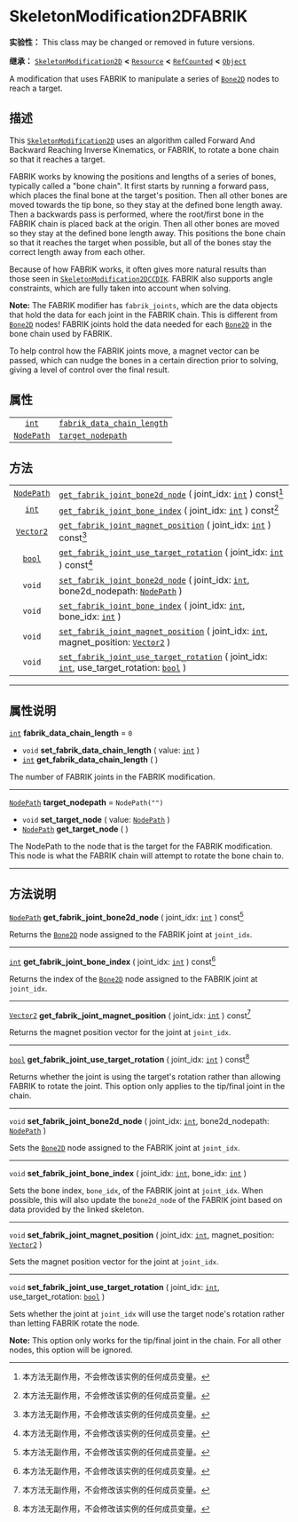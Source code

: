 <!-- ⚠ 请勿编辑本文件 ⚠ -->
<!-- 本文档使用脚本从 WeDot 引擎源码仓库生成。 -->
<!-- 生成脚本：https://github.com/WeDot-Engine/WeDot/tree/master/doc/tools/make_md.py； -->
<!-- 原文件：https://github.com/WeDot-Engine/WeDot/tree/master/doc/classes/SkeletonModification2DFABRIK.xml。 -->

<div id="_class_skeletonmodification2dfabrik"></div>

# SkeletonModification2DFABRIK

**实验性：** This class may be changed or removed in future versions.

**继承：** [`SkeletonModification2D`](class_skeletonmodification2d.md) **<** [`Resource`](class_resource.md) **<** [`RefCounted`](class_refcounted.md) **<** [`Object`](class_object.md)

A modification that uses FABRIK to manipulate a series of [`Bone2D`](class_bone2d.md) nodes to reach a target.

## 描述

This [`SkeletonModification2D`](class_skeletonmodification2d.md) uses an algorithm called Forward And Backward Reaching Inverse Kinematics, or FABRIK, to rotate a bone chain so that it reaches a target.

FABRIK works by knowing the positions and lengths of a series of bones, typically called a "bone chain". It first starts by running a forward pass, which places the final bone at the target's position. Then all other bones are moved towards the tip bone, so they stay at the defined bone length away. Then a backwards pass is performed, where the root/first bone in the FABRIK chain is placed back at the origin. Then all other bones are moved so they stay at the defined bone length away. This positions the bone chain so that it reaches the target when possible, but all of the bones stay the correct length away from each other.

Because of how FABRIK works, it often gives more natural results than those seen in [`SkeletonModification2DCCDIK`](class_skeletonmodification2dccdik.md). FABRIK also supports angle constraints, which are fully taken into account when solving.

 **Note:** The FABRIK modifier has `fabrik_joints`, which are the data objects that hold the data for each joint in the FABRIK chain. This is different from [`Bone2D`](class_bone2d.md) nodes! FABRIK joints hold the data needed for each [`Bone2D`](class_bone2d.md) in the bone chain used by FABRIK.

To help control how the FABRIK joints move, a magnet vector can be passed, which can nudge the bones in a certain direction prior to solving, giving a level of control over the final result.

## 属性

|||
|:-:|:--|
| [`int`](class_int.md)           | [`fabrik_data_chain_length`](class_skeletonmodification2dfabrik.md#class_skeletonmodification2dfabrik_property_fabrik_data_chain_length) | ``0``            |
| [`NodePath`](class_nodepath.md) | [`target_nodepath`](class_skeletonmodification2dfabrik.md#class_skeletonmodification2dfabrik_property_target_nodepath)                   | ``NodePath("")`` |

## 方法

|||
|:-:|:--|
| [`NodePath`](class_nodepath.md) | [`get_fabrik_joint_bone2d_node`](class_skeletonmodification2dfabrik.md#class_skeletonmodification2dfabrik_method_get_fabrik_joint_bone2d_node) ( joint_idx: [`int`](class_int.md) ) const[^const]                                                 |
| [`int`](class_int.md)           | [`get_fabrik_joint_bone_index`](class_skeletonmodification2dfabrik.md#class_skeletonmodification2dfabrik_method_get_fabrik_joint_bone_index) ( joint_idx: [`int`](class_int.md) ) const[^const]                                                   |
| [`Vector2`](class_vector2.md)   | [`get_fabrik_joint_magnet_position`](class_skeletonmodification2dfabrik.md#class_skeletonmodification2dfabrik_method_get_fabrik_joint_magnet_position) ( joint_idx: [`int`](class_int.md) ) const[^const]                                         |
| [`bool`](class_bool.md)         | [`get_fabrik_joint_use_target_rotation`](class_skeletonmodification2dfabrik.md#class_skeletonmodification2dfabrik_method_get_fabrik_joint_use_target_rotation) ( joint_idx: [`int`](class_int.md) ) const[^const]                                 |
| `void`                          | [`set_fabrik_joint_bone2d_node`](class_skeletonmodification2dfabrik.md#class_skeletonmodification2dfabrik_method_set_fabrik_joint_bone2d_node) ( joint_idx: [`int`](class_int.md), bone2d_nodepath: [`NodePath`](class_nodepath.md) )             |
| `void`                          | [`set_fabrik_joint_bone_index`](class_skeletonmodification2dfabrik.md#class_skeletonmodification2dfabrik_method_set_fabrik_joint_bone_index) ( joint_idx: [`int`](class_int.md), bone_idx: [`int`](class_int.md) )                                |
| `void`                          | [`set_fabrik_joint_magnet_position`](class_skeletonmodification2dfabrik.md#class_skeletonmodification2dfabrik_method_set_fabrik_joint_magnet_position) ( joint_idx: [`int`](class_int.md), magnet_position: [`Vector2`](class_vector2.md) )       |
| `void`                          | [`set_fabrik_joint_use_target_rotation`](class_skeletonmodification2dfabrik.md#class_skeletonmodification2dfabrik_method_set_fabrik_joint_use_target_rotation) ( joint_idx: [`int`](class_int.md), use_target_rotation: [`bool`](class_bool.md) ) |

<!-- rst-class:: classref-section-separator -->

---

## 属性说明

<div id="_class_skeletonmodification2dfabrik_property_fabrik_data_chain_length"></div>

[`int`](class_int.md) **fabrik_data_chain_length** = ``0`` <div id="class_skeletonmodification2dfabrik_property_fabrik_data_chain_length"></div>

- `void` **set_fabrik_data_chain_length** ( value: [`int`](class_int.md) )
- [`int`](class_int.md) **get_fabrik_data_chain_length** ( )

The number of FABRIK joints in the FABRIK modification.

<!-- rst-class:: classref-item-separator -->

---

<div id="_class_skeletonmodification2dfabrik_property_target_nodepath"></div>

[`NodePath`](class_nodepath.md) **target_nodepath** = ``NodePath("")`` <div id="class_skeletonmodification2dfabrik_property_target_nodepath"></div>

- `void` **set_target_node** ( value: [`NodePath`](class_nodepath.md) )
- [`NodePath`](class_nodepath.md) **get_target_node** ( )

The NodePath to the node that is the target for the FABRIK modification. This node is what the FABRIK chain will attempt to rotate the bone chain to.

<!-- rst-class:: classref-section-separator -->

---

## 方法说明

<div id="_class_skeletonmodification2dfabrik_method_get_fabrik_joint_bone2d_node"></div>

[`NodePath`](class_nodepath.md) **get_fabrik_joint_bone2d_node** ( joint_idx: [`int`](class_int.md) ) const[^const]<div id="class_skeletonmodification2dfabrik_method_get_fabrik_joint_bone2d_node"></div>

Returns the [`Bone2D`](class_bone2d.md) node assigned to the FABRIK joint at `joint_idx`.

<!-- rst-class:: classref-item-separator -->

---

<div id="_class_skeletonmodification2dfabrik_method_get_fabrik_joint_bone_index"></div>

[`int`](class_int.md) **get_fabrik_joint_bone_index** ( joint_idx: [`int`](class_int.md) ) const[^const]<div id="class_skeletonmodification2dfabrik_method_get_fabrik_joint_bone_index"></div>

Returns the index of the [`Bone2D`](class_bone2d.md) node assigned to the FABRIK joint at `joint_idx`.

<!-- rst-class:: classref-item-separator -->

---

<div id="_class_skeletonmodification2dfabrik_method_get_fabrik_joint_magnet_position"></div>

[`Vector2`](class_vector2.md) **get_fabrik_joint_magnet_position** ( joint_idx: [`int`](class_int.md) ) const[^const]<div id="class_skeletonmodification2dfabrik_method_get_fabrik_joint_magnet_position"></div>

Returns the magnet position vector for the joint at `joint_idx`.

<!-- rst-class:: classref-item-separator -->

---

<div id="_class_skeletonmodification2dfabrik_method_get_fabrik_joint_use_target_rotation"></div>

[`bool`](class_bool.md) **get_fabrik_joint_use_target_rotation** ( joint_idx: [`int`](class_int.md) ) const[^const]<div id="class_skeletonmodification2dfabrik_method_get_fabrik_joint_use_target_rotation"></div>

Returns whether the joint is using the target's rotation rather than allowing FABRIK to rotate the joint. This option only applies to the tip/final joint in the chain.

<!-- rst-class:: classref-item-separator -->

---

<div id="_class_skeletonmodification2dfabrik_method_set_fabrik_joint_bone2d_node"></div>

`void` **set_fabrik_joint_bone2d_node** ( joint_idx: [`int`](class_int.md), bone2d_nodepath: [`NodePath`](class_nodepath.md) )<div id="class_skeletonmodification2dfabrik_method_set_fabrik_joint_bone2d_node"></div>

Sets the [`Bone2D`](class_bone2d.md) node assigned to the FABRIK joint at `joint_idx`.

<!-- rst-class:: classref-item-separator -->

---

<div id="_class_skeletonmodification2dfabrik_method_set_fabrik_joint_bone_index"></div>

`void` **set_fabrik_joint_bone_index** ( joint_idx: [`int`](class_int.md), bone_idx: [`int`](class_int.md) )<div id="class_skeletonmodification2dfabrik_method_set_fabrik_joint_bone_index"></div>

Sets the bone index, `bone_idx`, of the FABRIK joint at `joint_idx`. When possible, this will also update the `bone2d_node` of the FABRIK joint based on data provided by the linked skeleton.

<!-- rst-class:: classref-item-separator -->

---

<div id="_class_skeletonmodification2dfabrik_method_set_fabrik_joint_magnet_position"></div>

`void` **set_fabrik_joint_magnet_position** ( joint_idx: [`int`](class_int.md), magnet_position: [`Vector2`](class_vector2.md) )<div id="class_skeletonmodification2dfabrik_method_set_fabrik_joint_magnet_position"></div>

Sets the magnet position vector for the joint at `joint_idx`.

<!-- rst-class:: classref-item-separator -->

---

<div id="_class_skeletonmodification2dfabrik_method_set_fabrik_joint_use_target_rotation"></div>

`void` **set_fabrik_joint_use_target_rotation** ( joint_idx: [`int`](class_int.md), use_target_rotation: [`bool`](class_bool.md) )<div id="class_skeletonmodification2dfabrik_method_set_fabrik_joint_use_target_rotation"></div>

Sets whether the joint at `joint_idx` will use the target node's rotation rather than letting FABRIK rotate the node.

 **Note:** This option only works for the tip/final joint in the chain. For all other nodes, this option will be ignored.

[^virtual]: 本方法通常需要用户覆盖才能生效。
[^const]: 本方法无副作用，不会修改该实例的任何成员变量。
[^vararg]: 本方法除了能接受在此处描述的参数外，还能够继续接受任意数量的参数。
[^constructor]: 本方法用于构造某个类型。
[^static]: 调用本方法无需实例，可直接使用类名进行调用。
[^operator]: 本方法描述的是使用本类型作为左操作数的有效运算符。
[^bitfield]: 这个值是由下列位标志构成位掩码的整数。
[^void]: 无返回值。
